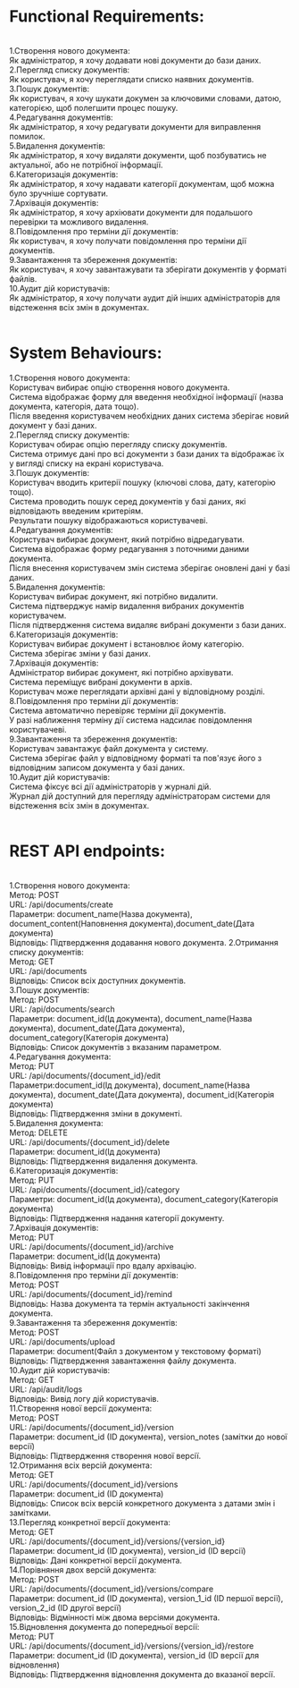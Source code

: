 <h1>Functional Requirements:</h1><br>
1.Створення нового документа:<br>
Як адміністратор, я хочу додавати нові документи до бази даних.<br>
2.Перегляд списку документів:<br>
Як користувач, я хочу переглядати списко наявних документів.<br>
3.Пошук документів:<br>
Як користувач, я хочу шукати докумен за ключовими словами, датою, категорією, щоб полегшити процес пошуку.<br>
4.Редагування документів:<br>
Як адміністратор, я хочу редагувати документи для виправлення помилок.<br>
5.Видалення документів:<br>
Як адміністратор, я хочу видаляти документи, щоб позбуватись не актуальної, або не потрібної інформації.<br>
6.Категоризація документів:<br>
Як адміністратор, я хочу надавати категорії документам, щоб можна було зручніше сортувати.<br>
7.Архівація документів:<br>
Як адміністратор, я хочу архіювати документи для подальшого перевірки та можливого видалення.<br>
8.Повідомлення про терміни дії документів:<br>
Як користувач, я хочу получати повідомлення про терміни дії документів.<br>
9.Завантаження та збереження документів:<br>
Як користувач, я хочу завантажувати та зберігати документів у форматі файлів.<br>
10.Аудит дій користувачів:<br>
Як адміністратор, я хочу получати аудит дій інших адміністраторів для відстеження всіх змін в документах.<br>
<br><h1>System Behaviours:</h1>
1.Створення нового документа:<br>
Користувач вибирає опцію створення нового документа.<br>
Система відображає форму для введення необхідної інформації (назва документа, категорія, дата тощо).<br>
Після введення користувачем необхідних даних система зберігає новий документ у базі даних.<br>
2.Перегляд списку документів:<br>
Користувач обирає опцію перегляду списку документів.<br>
Система отримує дані про всі документи з бази даних та відображає їх у вигляді списку на екрані користувача.<br>
3.Пошук документів:<br>
Користувач вводить критерії пошуку (ключові слова, дату, категорію тощо).<br>
Система проводить пошук серед документів у базі даних, які відповідають введеним критеріям.<br>
Результати пошуку відображаються користувачеві.<br>
4.Редагування документів:<br>
Користувач вибирає документ, який потрібно відредагувати.<br>
Система відображає форму редагування з поточними даними документа.<br>
Після внесення користувачем змін система зберігає оновлені дані у базі даних.<br>
5.Видалення документів:<br>
Користувач вибирає документ, які потрібно видалити.<br>
Система підтверджує намір видалення вибраних документів користувачем.<br>
Після підтвердження система видаляє вибрані документи з бази даних.<br>
6.Категоризація документів:<br>
Користувач вибирає документ і встановлює йому категорію.<br>
Система зберігає зміни у базі даних.<br>
7.Архівація документів:<br>
Адміністратор вибирає документ, які потрібно архівувати.<br>
Система переміщує вибрані документи в архів.<br>
Користувач може переглядати архівні дані у відповідному розділі.<br>
8.Повідомлення про терміни дії документів:<br>
Система автоматично перевіряє терміни дії документів.<br>
У разі наближення терміну дії система надсилає повідомлення користувачеві.<br>
9.Завантаження та збереження документів:<br>
Користувач завантажує файл документа у систему.<br>
Система зберігає файл у відповідному форматі та пов'язує його з відповідним записом документа у базі даних.<br>
10.Аудит дій користувачів:<br>
Система фіксує всі дії адміністраторів у журналі дій.<br>
Журнал дій доступний для перегляду адміністраторам системи для відстеження всіх змін в документах.<br>
<br>
<h1>REST API endpoints:</h1><br>
1.Створення нового документа:<br>
Метод: POST<br>
URL: /api/documents/create<br>
Параметри: document_name(Назва документа), document_content(Наповнення документа),document_date(Дата документа)<br>
Відповідь: Підтвердження додавання нового документа.
2.Отримання списку документів:<br>
Метод: GET<br>
URL: /api/documents<br>
Відповідь: Список всіх доступних документів.<br>
3.Пошук документів:<br>
Метод: POST<br>
URL: /api/documents/search<br>
Параметри: document_id(Ід документа), document_name(Назва документа), document_date(Дата документа), document_category(Категорія документа)<br>
Відповідь: Список документів з вказаним параметром.<br>
4.Редагування документа:<br>
Метод: PUT<br>
URL: /api/documents/{document_id}/edit<br>
Параметри:document_id(Ід документа), document_name(Назва документа), document_date(Дата документа), document_id(Категорія документа)<br>
Відповідь: Підтвердження зміни в документі.<br>
5.Видалення документа:<br>
Метод: DELETE<br>
URL: /api/documents/{document_id}/delete<br>
Параметри: document_id(Ід документа)<br>
Відповідь: Підтвердження видалення документа.<br>
6.Категоризація документів:<br>
Метод: PUT<br>
URL: /api/documents/{document_id}/category<br>
Параметри: document_id(Ід документа), document_category(Категорія документа)<br>
Відповідь: Підтвердження надання категорії документу.<br>
7.Архівація документів:<br>
Метод: PUT<br>
URL: /api/documents/{document_id}/archive<br>
Параметри: document_id(Ід документа)<br>
Відповідь: Вивід інформації про вдалу архівацію.<br>
8.Повідомлення про терміни дії документів:<br>
Метод: POST<br>
URL: /api/documents/{document_id}/remind<br>
Відповідь: Назва документа та термін актуальності закінчення документа.<br>
9.Завантаження та збереження документів:<br>
Метод: POST<br>
URL: /api/documents/upload<br>
Параметри: document(Файл з документом у текстовому форматі)<br>
Відповідь: Підтвердження завантаження файлу документа.<br>
10.Аудит дій користувачів:<br>
Метод: GET<br>
URL: /api/audit/logs<br>
Відповідь: Вивід логу дій користувачів.<br>
11.Створення нової версії документа:<br>
Метод: POST<br>
URL: /api/documents/{document_id}/version<br>
Параметри: document_id (ID документа), version_notes (замітки до нової версії)<br>
Відповідь: Підтвердження створення нової версії.<br>
12.Отримання всіх версій документа:<br>
Метод: GET<br>
URL: /api/documents/{document_id}/versions<br>
Параметри: document_id (ID документа)<br>
Відповідь: Список всіх версій конкретного документа з датами змін і замітками.<br>
13.Перегляд конкретної версії документа:<br>
Метод: GET<br>
URL: /api/documents/{document_id}/versions/{version_id}<br>
Параметри: document_id (ID документа), version_id (ID версії)<br>
Відповідь: Дані конкретної версії документа.<br>
14.Порівняння двох версій документа:<br>
Метод: POST<br>
URL: /api/documents/{document_id}/versions/compare<br>
Параметри: document_id (ID документа), version_1_id (ID першої версії), version_2_id (ID другої версії)<br>
Відповідь: Відмінності між двома версіями документа.<br>
15.Відновлення документа до попередньої версії:<br>
Метод: PUT<br>
URL: /api/documents/{document_id}/versions/{version_id}/restore<br>
Параметри: document_id (ID документа), version_id (ID версії для відновлення)<br>
Відповідь: Підтвердження відновлення документа до вказаної версії.<br>
